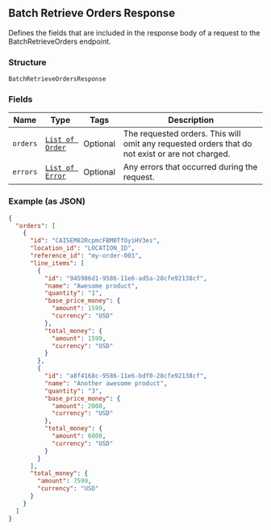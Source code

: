 ## Batch Retrieve Orders Response

Defines the fields that are included in the response body of
a request to the BatchRetrieveOrders endpoint.

### Structure

`BatchRetrieveOrdersResponse`

### Fields

| Name | Type | Tags | Description |
|  --- | --- | --- | --- |
| `orders` | [`List of Order`](/doc/models/order.md) | Optional | The requested orders. This will omit any requested orders that do not exist or are not charged. |
| `errors` | [`List of Error`](/doc/models/error.md) | Optional | Any errors that occurred during the request. |

### Example (as JSON)

```json
{
  "orders": [
    {
      "id": "CAISEM82RcpmcFBM0TfOyiHV3es",
      "location_id": "LOCATION_ID",
      "reference_id": "my-order-001",
      "line_items": [
        {
          "id": "945986d1-9586-11e6-ad5a-28cfe92138cf",
          "name": "Awesome product",
          "quantity": "1",
          "base_price_money": {
            "amount": 1599,
            "currency": "USD"
          },
          "total_money": {
            "amount": 1599,
            "currency": "USD"
          }
        },
        {
          "id": "a8f4168c-9586-11e6-bdf0-28cfe92138cf",
          "name": "Another awesome product",
          "quantity": "3",
          "base_price_money": {
            "amount": 2000,
            "currency": "USD"
          },
          "total_money": {
            "amount": 6000,
            "currency": "USD"
          }
        }
      ],
      "total_money": {
        "amount": 7599,
        "currency": "USD"
      }
    }
  ]
}
```

